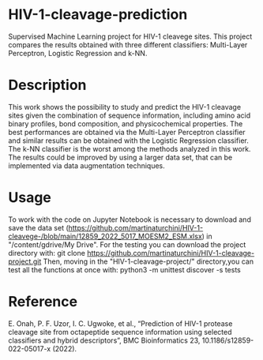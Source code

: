 # HIV-1-cleavage-prediction
Supervised Machine Learning project for HIV-1 cleavege sites. This project compares the results obtained with three different classifiers: Multi-Layer Perceptron, Logistic Regression and k-NN.

# Description
This work shows the possibility to study and predict the HIV-1 cleavage sites given the combination of sequence information, including amino acid binary profiles, bond composition, and physicochemical properties. The best performances are obtained via the Multi-Layer Perceptron classifier and similar results can be obtained with the Logistic Regression classifier. The k-NN classifier is the worst among the methods analyzed in this work. The results could be improved by using a larger data set, that can be implemented via data augmentation techniques.

# Usage
To work with the code on Jupyter Notebook is necessary to download and save the data set (https://github.com/martinaturchini/HIV-1-cleavege-/blob/main/12859_2022_5017_MOESM2_ESM.xlsx) in "/content/gdrive/My Drive".
For the testing you can download the project directory with: git clone https://github.com/martinaturchini/HIV-1-cleavage-project.git
Then, moving in the "HIV-1-cleavage-project/" directory,you can test all the functions at once with: python3 -m unittest discover -s tests


# Reference
E. Onah, P. F. Uzor, I. C. Ugwoke, et al., “Prediction of HIV-1 protease cleavage site from octapeptide sequence information using selected classifiers and hybrid descriptors”, BMC Bioinformatics 23, 10.1186/s12859-022-05017-x (2022).
